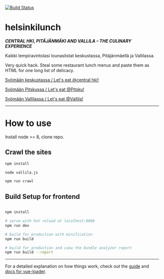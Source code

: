 [![Build Status](https://travis-ci.org/sirtawast/helsinkilunch.svg?branch=master)](https://travis-ci.org/sirtawast/helsinkilunch)

# helsinkilunch

_**CENTRAL HKI, PITÄJÄNMÄKI AND VALLILA – THE CULINARY EXPERIENCE**_

Kaikki lempiravintolasi lounaslistat keskustassa, Pitäjänmäellä ja Vallilassa.

Very quick hack. Steal some restaurant lunch menus and paste them as HTML for one long list of delicacy.

[Syömään keskustassa / Let's eat @central hki!](https://sirtawast.github.io/helsinkilunch)

[Syömään Pitskussa / Let's eat @Pitsku!](https://sirtawast.github.io/helsinkilunch)

[Syömään Vallilassa / Let's eat @Vallila!](https://sirtawast.github.io/helsinkilunch/#/vallila)

---

# How to use

Install node >= 8, clone repo.

## Crawl the sites

```bash
npm install

node vallila.js

npm run crawl
```

## Build Setup for frontend

```bash

npm install

# serve with hot reload at localhost:8080
npm run dev

# build for production with minification
npm run build

# build for production and view the bundle analyzer report
npm run build --report
```

---

For a detailed explanation on how things work, check out the [guide](http://vuejs-templates.github.io/webpack/) and [docs for vue-loader](http://vuejs.github.io/vue-loader).
